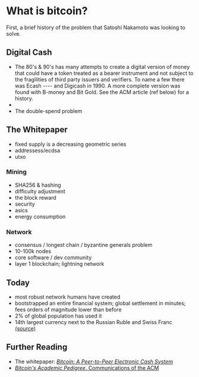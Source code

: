 # What is bitcoin?
First, a brief history of the problem that Satoshi Nakamoto was looking to solve.

## Digital Cash
* The 80's & 90's has many attempts to create a digital version of money that could have a token treated as a bearer instrument and not subject to the fragilities of third party issuers and verifiers. To name a few there was Ecash ---- and Digicash in 1990. A more complete version was found with B-money and Bit Gold. See the ACM article (ref below) for a history.
* 
* The double-spend problem 

## The Whitepaper
* fixed supply is a decreasing geometric series
* addressess/ecdsa
* utxo

### Mining
* SHA256 & hashing
* difficulty adjustment
* the block reward
* security
* asics
* energy consumption

### Network
* consensus / longest chain / byzantine generals problem
* 10-100k nodes
* core software / dev community
* layer 1 blockchain; lightning network

## Today
* most robust network humans have created
* bootstrapped an entire financial system; global settlement in minutes; fees orders of magnitude lower than before
* 2% of global population has used it
* 14th largest currency next to the Russian Ruble and Swiss Franc [(source)](https://coinmarketcap.com/fiat-currencies/)


## Further Reading
* The whitepaper: [*Bitcoin: A Peer-to-Peer Electronic Cash System* ](https://bitcoin.org/bitcoin.pdf)
* [*Bitcoin's Academic Pedigree*, Communications of the ACM](https://cacm.acm.org/magazines/2017/12/223058-bitcoins-academic-pedigree/fulltext)



